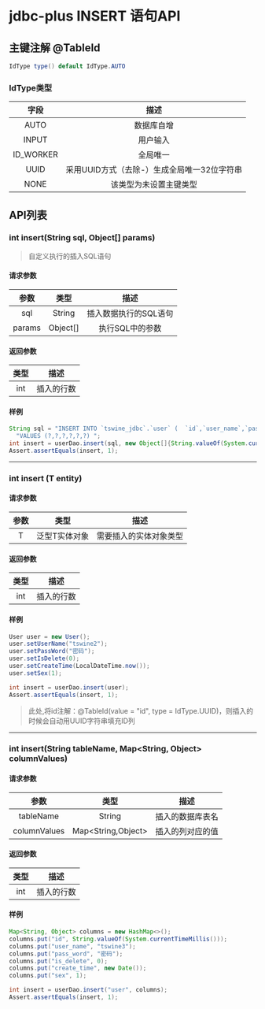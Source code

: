 jdbc-plus INSERT 语句API 
=====

## 主键注解 @TableId
```java
IdType type() default IdType.AUTO
```
### IdType类型
|字段|描述 |
| :---:|:---:|
|AUTO|数据库自增|
|INPUT|用户输入|
|ID_WORKER|全局唯一|
|UUID|采用UUID方式（去除-）生成全局唯一32位字符串|
|NONE|该类型为未设置主键类型|

## API列表
### int insert(String sql, Object[] params)
> 自定义执行的插入SQL语句
#### 请求参数
|参数|类型|描述 |
| :---:|:---:|:---:|
|sql| String|插入数据执行的SQL语句|
|params|Object[]|执行SQL中的参数|
#### 返回参数
|类型|描述| 
| :---:|:---:|
|int|  插入的行数| 
#### 样例
```java
String sql = "INSERT INTO `tswine_jdbc`.`user` (  `id`,`user_name`,`pass_word`,`is_delete`,`create_time`,`sex`)" +
  "VALUES (?,?,?,?,?,?) ";
int insert = userDao.insert(sql, new Object[]{String.valueOf(System.currentTimeMillis()), "tswine1", "密码", 0, new Date(), 1});
Assert.assertEquals(insert, 1);
```
***
### int insert (T entity)
#### 请求参数
|参数|类型|描述 |
| :---:|:---:|:---:|
|T|  泛型T实体对象|需要插入的实体对象类型 |
#### 返回参数
|类型|描述| 
| :---:|:---:|
|int|  插入的行数| 
#### 样例
```java
User user = new User();
user.setUserName("tswine2");
user.setPassWord("密码");
user.setIsDelete(0);
user.setCreateTime(LocalDateTime.now());
user.setSex(1);

int insert = userDao.insert(user);
Assert.assertEquals(insert, 1);
```
>  此处,将id注解：@TableId(value = "id", type = IdType.UUID)，则插入的时候会自动用UUID字符串填充ID列


***
###  int insert(String tableName, Map<String, Object> columnValues)
#### 请求参数
|参数|类型|描述 |
| :---:|:---:|:---:|
|tableName|String |插入的数据库表名|
|columnValues|Map<String,Object>|插入的列对应的值|
#### 返回参数
|类型|描述| 
| :---:|:---:|
|int|  插入的行数| 
#### 样例
```java
Map<String, Object> columns = new HashMap<>();
columns.put("id", String.valueOf(System.currentTimeMillis()));
columns.put("user_name", "tswine3");
columns.put("pass_word", "密码");
columns.put("is_delete", 0);
columns.put("create_time", new Date());
columns.put("sex", 1);

int insert = userDao.insert("user", columns);
Assert.assertEquals(insert, 1);
```

